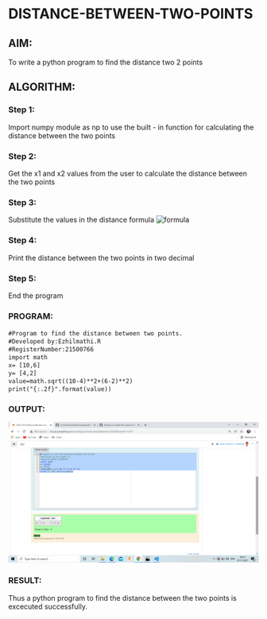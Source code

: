 # DISTANCE-BETWEEN-TWO-POINTS

## AIM:
To write a python program to find the distance two 2 points
## ALGORITHM:
### Step 1: 
  Import numpy module as np to use the built - in function for calculating 
  the distance between the two points
### Step 2: 
  Get the x1 and x2 values from the user to calculate the distance between the
  two points
### Step 3: 
  Substitute the values in the distance formula ![formula](./formula.jpg)
### Step 4: 
  Print the distance between the two points in two decimal 
### Step 5:  
  End the program
### PROGRAM:
```
#Program to find the distance between two points.
#Developed by:Ezhilmathi.R
#RegisterNumber:21500766
import math
x= [10,6]
y= [4,2]
value=math.sqrt((10-4)**2+(6-2)**2)
print("{:.2f}".format(value))
```

### OUTPUT:
![output](./a.png)


### RESULT:
Thus a python program to find  the distance between the two points is  excecuted successfully.